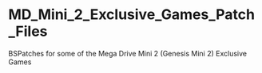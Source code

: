 # MD_Mini_2_Exclusive_Games_Patch_Files
BSPatches for some of the Mega Drive Mini 2 (Genesis Mini 2) Exclusive Games
